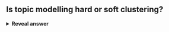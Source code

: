 ## Is topic modelling hard or soft clustering?
<details>
<summary><b>Reveal answer</b></summary>
Soft
</details>
